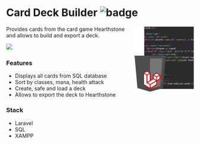 # Card Deck Builder ![badge]

<img src="x_github/dbuilder.png" align="right"
     title="imgage slider" width="163" height="178">

Provides cards from the card game Hearthstone and allows to build and export a deck.

[badge]: https://img.shields.io/badge/status-in%20development-orange

![](x_github/preview.gif)

### Features

- Displays all cards from SQL database
- Sort by classes, mana, health attack
- Create, safe and load a deck
- Allows to export the deck to Hearthstone

### Stack
- Laravel
- SQL
- XAMPP